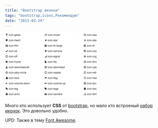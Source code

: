 ```yaml
---
title: "Bootstrap иконки"
tags: "bootstrap,icons,Рекомендую"
date: "2013-03-29"
---
```


![](images/bootstap_icons-300x214.png "bootstap_icons")

Много кто использует **CSS** от [bootstrap](http://twitter.github.com/bootstrap/index.html), но мало кто встроеный [набор иконок](http://twitter.github.com/bootstrap/base-css.html#icons). Это довольно удобно.

UPD: Также в тему [Font Awesome](http://fortawesome.github.com/Font-Awesome/).
